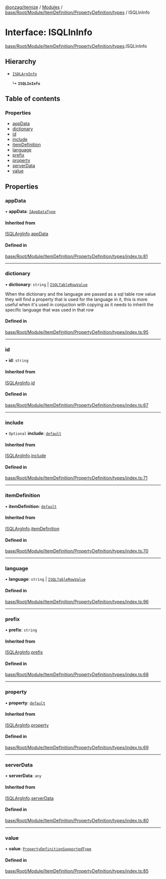 [@onzag/itemize](../README.md) / [Modules](../modules.md) / [base/Root/Module/ItemDefinition/PropertyDefinition/types](../modules/base_Root_Module_ItemDefinition_PropertyDefinition_types.md) / ISQLInInfo

# Interface: ISQLInInfo

[base/Root/Module/ItemDefinition/PropertyDefinition/types](../modules/base_Root_Module_ItemDefinition_PropertyDefinition_types.md).ISQLInInfo

## Hierarchy

- [`ISQLArgInfo`](base_Root_Module_ItemDefinition_PropertyDefinition_types.ISQLArgInfo.md)

  ↳ **`ISQLInInfo`**

## Table of contents

### Properties

- [appData](base_Root_Module_ItemDefinition_PropertyDefinition_types.ISQLInInfo.md#appdata)
- [dictionary](base_Root_Module_ItemDefinition_PropertyDefinition_types.ISQLInInfo.md#dictionary)
- [id](base_Root_Module_ItemDefinition_PropertyDefinition_types.ISQLInInfo.md#id)
- [include](base_Root_Module_ItemDefinition_PropertyDefinition_types.ISQLInInfo.md#include)
- [itemDefinition](base_Root_Module_ItemDefinition_PropertyDefinition_types.ISQLInInfo.md#itemdefinition)
- [language](base_Root_Module_ItemDefinition_PropertyDefinition_types.ISQLInInfo.md#language)
- [prefix](base_Root_Module_ItemDefinition_PropertyDefinition_types.ISQLInInfo.md#prefix)
- [property](base_Root_Module_ItemDefinition_PropertyDefinition_types.ISQLInInfo.md#property)
- [serverData](base_Root_Module_ItemDefinition_PropertyDefinition_types.ISQLInInfo.md#serverdata)
- [value](base_Root_Module_ItemDefinition_PropertyDefinition_types.ISQLInInfo.md#value)

## Properties

### appData

• **appData**: [`IAppDataType`](server.IAppDataType.md)

#### Inherited from

[ISQLArgInfo](base_Root_Module_ItemDefinition_PropertyDefinition_types.ISQLArgInfo.md).[appData](base_Root_Module_ItemDefinition_PropertyDefinition_types.ISQLArgInfo.md#appdata)

#### Defined in

[base/Root/Module/ItemDefinition/PropertyDefinition/types/index.ts:81](https://github.com/onzag/itemize/blob/f2db74a5/base/Root/Module/ItemDefinition/PropertyDefinition/types/index.ts#L81)

___

### dictionary

• **dictionary**: `string` \| [`ISQLTableRowValue`](base_Root_sql.ISQLTableRowValue.md)

When the dictionary and the language are passed
as a sql table row value they will
find a property that is used for the language
in it, this is more useful when it's used
in conjuction with copying as it needs to inherit
the specific language that was used in that row

#### Defined in

[base/Root/Module/ItemDefinition/PropertyDefinition/types/index.ts:95](https://github.com/onzag/itemize/blob/f2db74a5/base/Root/Module/ItemDefinition/PropertyDefinition/types/index.ts#L95)

___

### id

• **id**: `string`

#### Inherited from

[ISQLArgInfo](base_Root_Module_ItemDefinition_PropertyDefinition_types.ISQLArgInfo.md).[id](base_Root_Module_ItemDefinition_PropertyDefinition_types.ISQLArgInfo.md#id)

#### Defined in

[base/Root/Module/ItemDefinition/PropertyDefinition/types/index.ts:67](https://github.com/onzag/itemize/blob/f2db74a5/base/Root/Module/ItemDefinition/PropertyDefinition/types/index.ts#L67)

___

### include

• `Optional` **include**: [`default`](../classes/base_Root_Module_ItemDefinition_Include.default.md)

#### Inherited from

[ISQLArgInfo](base_Root_Module_ItemDefinition_PropertyDefinition_types.ISQLArgInfo.md).[include](base_Root_Module_ItemDefinition_PropertyDefinition_types.ISQLArgInfo.md#include)

#### Defined in

[base/Root/Module/ItemDefinition/PropertyDefinition/types/index.ts:71](https://github.com/onzag/itemize/blob/f2db74a5/base/Root/Module/ItemDefinition/PropertyDefinition/types/index.ts#L71)

___

### itemDefinition

• **itemDefinition**: [`default`](../classes/base_Root_Module_ItemDefinition.default.md)

#### Inherited from

[ISQLArgInfo](base_Root_Module_ItemDefinition_PropertyDefinition_types.ISQLArgInfo.md).[itemDefinition](base_Root_Module_ItemDefinition_PropertyDefinition_types.ISQLArgInfo.md#itemdefinition)

#### Defined in

[base/Root/Module/ItemDefinition/PropertyDefinition/types/index.ts:70](https://github.com/onzag/itemize/blob/f2db74a5/base/Root/Module/ItemDefinition/PropertyDefinition/types/index.ts#L70)

___

### language

• **language**: `string` \| [`ISQLTableRowValue`](base_Root_sql.ISQLTableRowValue.md)

#### Defined in

[base/Root/Module/ItemDefinition/PropertyDefinition/types/index.ts:96](https://github.com/onzag/itemize/blob/f2db74a5/base/Root/Module/ItemDefinition/PropertyDefinition/types/index.ts#L96)

___

### prefix

• **prefix**: `string`

#### Inherited from

[ISQLArgInfo](base_Root_Module_ItemDefinition_PropertyDefinition_types.ISQLArgInfo.md).[prefix](base_Root_Module_ItemDefinition_PropertyDefinition_types.ISQLArgInfo.md#prefix)

#### Defined in

[base/Root/Module/ItemDefinition/PropertyDefinition/types/index.ts:68](https://github.com/onzag/itemize/blob/f2db74a5/base/Root/Module/ItemDefinition/PropertyDefinition/types/index.ts#L68)

___

### property

• **property**: [`default`](../classes/base_Root_Module_ItemDefinition_PropertyDefinition.default.md)

#### Inherited from

[ISQLArgInfo](base_Root_Module_ItemDefinition_PropertyDefinition_types.ISQLArgInfo.md).[property](base_Root_Module_ItemDefinition_PropertyDefinition_types.ISQLArgInfo.md#property)

#### Defined in

[base/Root/Module/ItemDefinition/PropertyDefinition/types/index.ts:69](https://github.com/onzag/itemize/blob/f2db74a5/base/Root/Module/ItemDefinition/PropertyDefinition/types/index.ts#L69)

___

### serverData

• **serverData**: `any`

#### Inherited from

[ISQLArgInfo](base_Root_Module_ItemDefinition_PropertyDefinition_types.ISQLArgInfo.md).[serverData](base_Root_Module_ItemDefinition_PropertyDefinition_types.ISQLArgInfo.md#serverdata)

#### Defined in

[base/Root/Module/ItemDefinition/PropertyDefinition/types/index.ts:80](https://github.com/onzag/itemize/blob/f2db74a5/base/Root/Module/ItemDefinition/PropertyDefinition/types/index.ts#L80)

___

### value

• **value**: [`PropertyDefinitionSupportedType`](../modules/base_Root_Module_ItemDefinition_PropertyDefinition_types.md#propertydefinitionsupportedtype)

#### Defined in

[base/Root/Module/ItemDefinition/PropertyDefinition/types/index.ts:85](https://github.com/onzag/itemize/blob/f2db74a5/base/Root/Module/ItemDefinition/PropertyDefinition/types/index.ts#L85)
